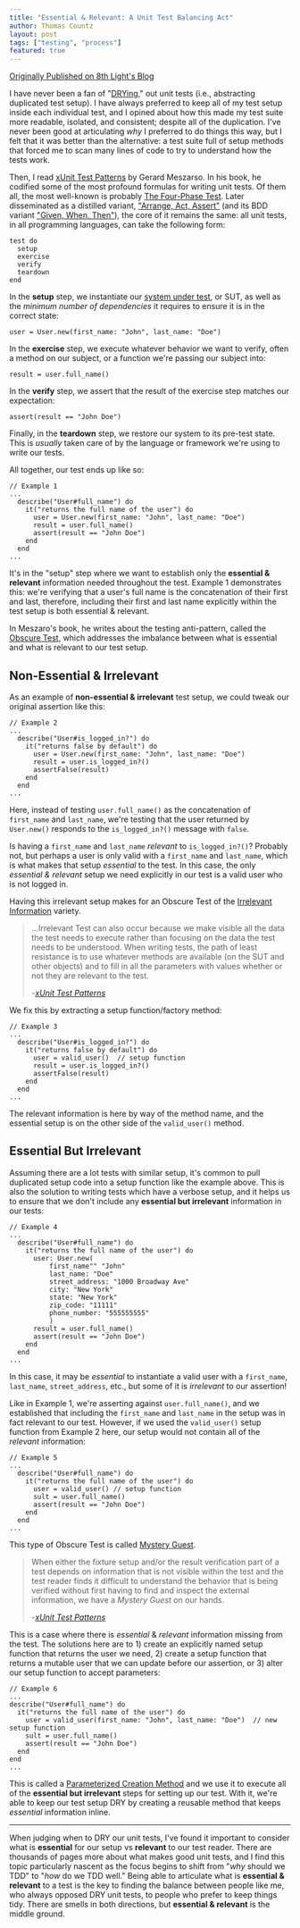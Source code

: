```yaml
---
title: "Essential & Relevant: A Unit Test Balancing Act"
author: Thomas Countz
layout: post
tags: ["testing", "process"]
featured: true
---
```

[Originally Published on 8th Light's Blog](https://8thlight.com/blog/thomas-countz/2019/02/19/essential-and-relevant-unit-tests.html)

I have never been a fan of "[DRYing](https://en.wikipedia.org/wiki/Don%27t_repeat_yourself)," out unit tests (i.e., abstracting duplicated test setup). I have always preferred to keep all of my test setup inside each individual test, and I opined about how this made my test suite more readable, isolated, and consistent; despite all of the duplication. I've never been good at articulating _why_ I preferred to do things this way, but I felt that it was better than the alternative: a test suite full of setup methods that forced me to scan many lines of code to try to understand how the tests work.

Then, I read [xUnit Test Patterns](https://www.amazon.com/xUnit-Test-Patterns-Refactoring-Code/dp/0131495054/) by Gerard Meszarso. In his book, he codified some of the most profound formulas for writing unit tests. Of them all, the most well-known is probably [The Four-Phase Test](http://xunitpatterns.com/Four%20Phase%20Test.html). Later disseminated as a distilled variant, ["Arrange, Act, Assert"](http://wiki.c2.com/?ArrangeActAssert) (and its BDD variant ["Given, When, Then"](https://martinfowler.com/bliki/GivenWhenThen.html)), the core of it remains the same: all unit tests, in all programming languages, can take the following form:

```
test do
  setup
  exercise
  verify
  teardown
end
```

In the **setup** step, we instantiate our [system under test](http://xunitpatterns.com/SUT.html), or SUT, as well as the _minimum number of dependencies_ it requires to ensure it is in the correct state:

```
user = User.new(first_name: "John", last_name: "Doe")
```

In the **exercise** step, we execute whatever behavior we want to verify, often a method on our subject, or a function we're passing our subject into:

```
result = user.full_name()
```

  In the **verify** step, we assert that the result of the exercise step matches our expectation:

```
assert(result == "John Doe")
```

  Finally, in the **teardown** step, we restore our system to its pre-test state. This is _usually_ taken care of by the language or framework we're using to write our tests.

  All together, our test ends up like so:

```
// Example 1
...
  describe("User#full_name") do
    it("returns the full name of the user") do
      user = User.new(first_name: "John", last_name: "Doe")
      result = user.full_name()
      assert(result == "John Doe")
    end
  end
...
```

  It's in the "setup" step where we want to establish only the **essential & relevant** information needed throughout the test. Example 1 demonstrates this: we're verifying that a user's full name is the concatenation of their first and last, therefore, including their first and last name explicitly within the test setup is both essential & relevant.

  In Meszaro's book, he writes about the testing anti-pattern, called the [Obscure Test](http://xunitpatterns.com/Obscure%20Test.html), which addresses the imbalance between what is essential and what is relevant to our test setup.

## Non-Essential & Irrelevant

  As an example of **non-essential & irrelevant** test setup, we could tweak our original assertion like this:

```
// Example 2
...
  describe("User#is_logged_in?") do
    it("returns false by default") do
      user = User.new(first_name: "John", last_name: "Doe")
      result = user.is_logged_in?()
      assertFalse(result)
    end
  end
...
```

  Here, instead of testing `user.full_name()` as the concatenation of `first_name` and `last_name`, we're testing that the user returned by `User.new()` responds to the `is_logged_in?()` message with `false`.

  Is having a `first_name` and `last_name` *relevant* to  `is_logged_in?()`? Probably not, but perhaps a user is only valid with a `first_name` and `last_name`, which is what makes that setup *essential* to the test. In this case, the only *essential & relevant* setup we need explicitly in our test is a valid user who is not logged in.

  Having this irrelevant setup makes for an Obscure Test of the [Irrelevant Information](http://xunitpatterns.com/Obscure%20Test.html#Irrelevant%20Information) variety.

  > ...Irrelevant Test can also occur because we make visible all the data the test needs to execute rather than focusing on the data the test needs to be understood. When writing tests, the path of least resistance is to use whatever methods are available (on the SUT and other objects) and to fill in all the parameters with values whether or not they are relevant to the test.
  >
  > -*[xUnit Test Patterns](https://www.amazon.com/xUnit-Test-Patterns-Refactoring-Code/dp/0131495054/)*

  We fix this by extracting a setup function/factory method:

```
// Example 3
...
  describe("User#is_logged_in?") do
    it("returns false by default") do
      user = valid_user()  // setup function
      result = user.is_logged_in?()
      assertFalse(result)
    end
  end
...
```

  The relevant information is here by way of the method name, and the essential setup is on the other side of the `valid_user()` method.

## Essential But Irrelevant

  Assuming there are a lot tests with similar setup, it's common to pull duplicated setup code into a setup function like the example above. This is also the solution to writing tests which have a verbose setup, and it helps us to ensure that we don't include any **essential but irrelevant** information in our tests:

```
// Example 4
...
  describe("User#full_name") do
    it("returns the full name of the user") do
      user: User.new(
          first_name"" "John"
          last_name: "Doe"
          street_address: "1000 Broadway Ave"
          city: "New York"
          state: "New York"
          zip_code: "11111"
          phone_number: "555555555"
          )
      result = user.full_name()
      assert(result == "John Doe")
    end
  end
...
```

  In this case, it may be *essential* to instantiate a valid user with a `first_name`, `last_name`, `street_address`, etc., but some of it is *irrelevant* to our assertion!

  Like in Example 1, we're asserting against `user.full_name()`, and we established that including the `first_name` and `last_name` in the setup was in fact relevant to our test. However, if we used the `valid_user()` setup function from Example 2 here, our setup would not contain all of the _relevant_ information:

```
// Example 5
...
  describe("User#full_name") do
    it("returns the full name of the user") do
      user = valid_user() // setup function
      sult = user.full_name()
      assert(result == "John Doe")
    end
  end
...
```

  This type of Obscure Test is called [Mystery Guest](http://xunitpatterns.com/Obscure%20Test.html#Mystery%20Guest).

  > When either the fixture setup and/or the result verification part of a test depends on information that is not visible within the test and the test reader finds it difficult to understand the behavior that is being verified without first having to find and inspect the external information, we have a *Mystery Guest* on our hands.
  >
  > -*[xUnit Test Patterns](https://www.amazon.com/xUnit-Test-Patterns-Refactoring-Code/dp/0131495054/)*

  This is a case where there is *essential* & *relevant* information missing from the test. The solutions here are to 1) create an explicitly named setup function that returns the user we need, 2) create a setup function that returns a mutable user that we can update before our assertion, or 3) alter our setup function to accept parameters:

```
// Example 6
...
describe("User#full_name") do
  it("returns the full name of the user") do
    user = valid_user(first_name: "John", last_name: "Doe")  // new setup function
    sult = user.full_name()
    assert(result == "John Doe")
  end
end
...
```

  This is called a [Parameterized Creation Method](http://xunitpatterns.com/Creation%20Method.html#Parameterized%20Creation%20Method) and we use it to execute all of the **essential but irrelevant** steps for setting up our test. With it, we're able to keep our test setup DRY by creating a reusable method that keeps *essential* information inline.

  ------

  When judging when to DRY our unit tests, I've found it important to consider what is **essential** for our setup vs **relevant** to our test reader. There are thousands of pages more about what makes good unit tests, and I find this topic particularly nascent as the focus begins to shift from "_why_ should we TDD" to "_how_ do we TDD well." Being able to articulate what is **essential & relevant** to a test is the key to finding the balance between people like me, who always opposed DRY unit tests, to people who prefer to keep things tidy. There are smells in both directions, but **essential & relevant** is the middle ground.


